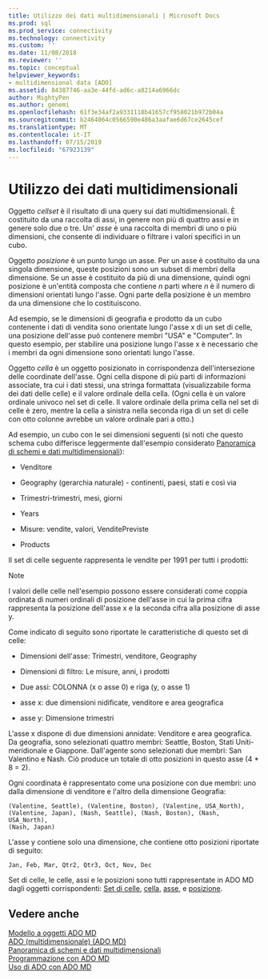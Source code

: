 ```yaml
---
title: Utilizzo dei dati multidimensionali | Microsoft Docs
ms.prod: sql
ms.prod_service: connectivity
ms.technology: connectivity
ms.custom: ''
ms.date: 11/08/2018
ms.reviewer: ''
ms.topic: conceptual
helpviewer_keywords:
- multidimensional data [ADO]
ms.assetid: 84387746-aa3e-44fd-ad6c-a8214a6966dc
author: MightyPen
ms.author: genemi
ms.openlocfilehash: 61f3e34af2a9331118b41657cf958021b972b04a
ms.sourcegitcommit: b2464064c0566590e486a3aafae6d67ce2645cef
ms.translationtype: MT
ms.contentlocale: it-IT
ms.lasthandoff: 07/15/2019
ms.locfileid: "67923139"
---
```

# <a name="working-with-multidimensional-data"></a>Utilizzo dei dati multidimensionali
Oggetto *cellset* è il risultato di una query sui dati multidimensionali. È costituito da una raccolta di assi, in genere non più di quattro assi e in genere solo due o tre. Un' *asse* è una raccolta di membri di uno o più dimensioni, che consente di individuare o filtrare i valori specifici in un cubo.  
  
 Oggetto *posizione* è un punto lungo un asse. Per un asse è costituito da una singola dimensione, queste posizioni sono un subset di membri della dimensione. Se un asse è costituito da più di una dimensione, quindi ogni posizione è un'entità composta che contiene *n* parti where *n* è il numero di dimensioni orientati lungo l'asse. Ogni parte della posizione è un membro da una dimensione che lo costituiscono.  
  
 Ad esempio, se le dimensioni di geografia e prodotto da un cubo contenente i dati di vendita sono orientate lungo l'asse x di un set di celle, una posizione dell'asse può contenere membri "USA" e "Computer". In questo esempio, per stabilire una posizione lungo l'asse x è necessario che i membri da ogni dimensione sono orientati lungo l'asse.  
  
 Oggetto *cella* è un oggetto posizionato in corrispondenza dell'intersezione delle coordinate dell'asse. Ogni cella dispone di più parti di informazioni associate, tra cui i dati stessi, una stringa formattata (visualizzabile forma dei dati delle celle) e il valore ordinale della cella. (Ogni cella è un valore ordinale univoco nel set di celle. Il valore ordinale della prima cella nel set di celle è zero, mentre la cella a sinistra nella seconda riga di un set di celle con otto colonne avrebbe un valore ordinale pari a otto.)  
  
 Ad esempio, un cubo con le sei dimensioni seguenti (si noti che questo schema cubo differisce leggermente dall'esempio considerato [Panoramica di schemi e dati multidimensionali](../../../ado/guide/multidimensional/overview-of-multidimensional-schemas-and-data.md)):  
  
-   Venditore  
  
-   Geography (gerarchia naturale) - continenti, paesi, stati e così via  
  
-   Trimestri-trimestri, mesi, giorni  
  
-   Years  
  
-   Misure: vendite, valori, VenditePreviste  
  
-   Products  
  
 Il set di celle seguente rappresenta le vendite per 1991 per tutti i prodotti:  
  
> [!NOTE]
>  I valori delle celle nell'esempio possono essere considerati come coppia ordinata di numeri ordinali di posizione dell'asse in cui la prima cifra rappresenta la posizione dell'asse x e la seconda cifra alla posizione di asse y.  
  
 Come indicato di seguito sono riportate le caratteristiche di questo set di celle:  
  
-   Dimensioni dell'asse: Trimestri, venditore, Geography  
  
-   Dimensioni di filtro: Le misure, anni, i prodotti  
  
-   Due assi: COLONNA (x o asse 0) e riga (y, o asse 1)  
  
-   asse x: due dimensioni nidificate, venditore e area geografica  
  
-   asse y: Dimensione trimestri  
  
 L'asse x dispone di due dimensioni annidate: Venditore e area geografica. Da geografia, sono selezionati quattro membri: Seattle, Boston, Stati Uniti-meridionale e Giappone. Dall'agente sono selezionati due membri: San Valentino e Nash. Ciò produce un totale di otto posizioni in questo asse (4 * 8 = 2).  
  
 Ogni coordinata è rappresentato come una posizione con due membri: uno dalla dimensione di venditore e l'altro della dimensione Geografia:  
  
```console
(Valentine, Seattle), (Valentine, Boston), (Valentine, USA_North),  
(Valentine, Japan), (Nash, Seattle), (Nash, Boston), (Nash, USA_North),  
(Nash, Japan)  
```  
  
 L'asse y contiene solo una dimensione, che contiene otto posizioni riportate di seguito:  
  
```console
Jan, Feb, Mar, Qtr2, Qtr3, Oct, Nov, Dec  
```  
  
 Set di celle, le celle, assi e le posizioni sono tutti rappresentate in ADO MD dagli oggetti corrispondenti: [Set di celle](../../../ado/reference/ado-md-api/cellset-object-ado-md.md), [cella](../../../ado/reference/ado-md-api/cell-object-ado-md.md), [asse](../../../ado/reference/ado-md-api/axis-object-ado-md.md), e [posizione](../../../ado/reference/ado-md-api/position-object-ado-md.md).  
  
## <a name="see-also"></a>Vedere anche  
 [Modello a oggetti ADO MD](../../../ado/reference/ado-md-api/ado-md-object-model.md)   
 [ADO (multidimensionale) (ADO MD)](../../../ado/guide/multidimensional/ado-multidimensional-ado-md.md)   
 [Panoramica di schemi e dati multidimensionali](../../../ado/guide/multidimensional/overview-of-multidimensional-schemas-and-data.md)   
 [Programmazione con ADO MD](../../../ado/guide/multidimensional/programming-with-ado-md.md)   
 [Uso di ADO con ADO MD](../../../ado/guide/multidimensional/using-ado-with-ado-md.md)
